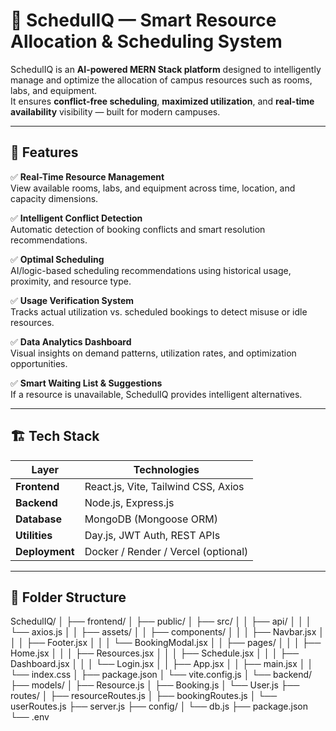# 🧠 SchedulIQ — Smart Resource Allocation & Scheduling System

SchedulIQ is an **AI-powered MERN Stack platform** designed to intelligently manage and optimize the allocation of campus resources such as rooms, labs, and equipment.  
It ensures **conflict-free scheduling**, **maximized utilization**, and **real-time availability** visibility — built for modern campuses.

---

## 🚀 Features

✅ **Real-Time Resource Management**  
View available rooms, labs, and equipment across time, location, and capacity dimensions.

✅ **Intelligent Conflict Detection**  
Automatic detection of booking conflicts and smart resolution recommendations.

✅ **Optimal Scheduling**  
AI/logic-based scheduling recommendations using historical usage, proximity, and resource type.

✅ **Usage Verification System**  
Tracks actual utilization vs. scheduled bookings to detect misuse or idle resources.

✅ **Data Analytics Dashboard**  
Visual insights on demand patterns, utilization rates, and optimization opportunities.

✅ **Smart Waiting List & Suggestions**  
If a resource is unavailable, SchedulIQ provides intelligent alternatives.

---

## 🏗️ Tech Stack

| Layer | Technologies |
|-------|---------------|
| **Frontend** | React.js, Vite, Tailwind CSS, Axios |
| **Backend** | Node.js, Express.js |
| **Database** | MongoDB (Mongoose ORM) |
| **Utilities** | Day.js, JWT Auth, REST APIs |
| **Deployment** | Docker / Render / Vercel (optional) |

---

## 📂 Folder Structure
SchedulIQ/
│
├── frontend/
│ ├── public/
│ ├── src/
│ │ ├── api/
│ │ │ └── axios.js
│ │ ├── assets/
│ │ ├── components/
│ │ │ ├── Navbar.jsx
│ │ │ ├── Footer.jsx
│ │ │ └── BookingModal.jsx
│ │ ├── pages/
│ │ │ ├── Home.jsx
│ │ │ ├── Resources.jsx
│ │ │ ├── Schedule.jsx
│ │ │ ├── Dashboard.jsx
│ │ │ └── Login.jsx
│ │ ├── App.jsx
│ │ ├── main.jsx
│ │ └── index.css
│ ├── package.json
│ └── vite.config.js
│
└── backend/
├── models/
│ ├── Resource.js
│ ├── Booking.js
│ └── User.js
├── routes/
│ ├── resourceRoutes.js
│ ├── bookingRoutes.js
│ └── userRoutes.js
├── server.js
├── config/
│ └── db.js
├── package.json
└── .env

